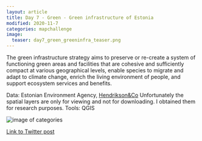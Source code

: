 ```yaml
---
layout: article
title: Day 7 - Green - Green infrastructure of Estonia
modified: 2020-11-7
categories: mapchallenge
image:
  teaser: day7_green_greeninfra_teaser.png
---
```


The green infrastructure strategy aims to preserve or re-create a system of functioning green areas
and facilities that are cohesive and sufficiently compact at various geographical levels, enable species
to migrate and adapt to climate change, enrich the living environment of people, and support ecosystem services and benefits.

Data: Estonian Environment Agency, [Hendrikson&Co](https://hendrikson.ee/maps/Rohev%c3%b5rgustiku-andmebaas/) 
Unfortunately the spatial layers are only for viewing and not for downloading. I obtained them for research purposes.
Tools: QGIS



![image of categories](../../images/day7_green_greeninfra.png)

[Link to Twitter post](https://twitter.com/evelynuuemaa/status/1324636892256763904)
